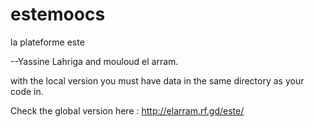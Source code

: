 # estemoocs
la plateforme este

--Yassine Lahriga and mouloud el arram.

with the local version you must have data in the same directory as your code in.

Check the global version here : http://elarram.rf.gd/este/
